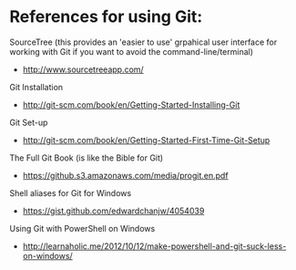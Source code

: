 # References for using Git:

SourceTree (this provides an 'easier to use' grpahical user interface for working with Git if you want to avoid the command-line/terminal)
* http://www.sourcetreeapp.com/

Git Installation
* http://git-scm.com/book/en/Getting-Started-Installing-Git

Git Set-up
* http://git-scm.com/book/en/Getting-Started-First-Time-Git-Setup

The Full Git Book (is like the Bible for Git)
* https://github.s3.amazonaws.com/media/progit.en.pdf

Shell aliases for Git for Windows
* https://gist.github.com/edwardchanjw/4054039

Using Git with PowerShell on Windows
* http://learnaholic.me/2012/10/12/make-powershell-and-git-suck-less-on-windows/